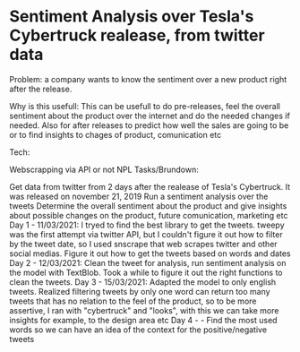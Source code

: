 # Sentiment Analysis over Tesla's Cybertruck realease, from twitter data
Problem: a company wants to know the sentiment over a new product right after the release.

Why is this usefull: This can be usefull to do pre-releases, feel the overall sentiment about the product over the internet and do the needed changes if needed. Also for after releases to predict how well the sales are going to be or to find insights to chages of product, comunication etc

Tech:

Webscrapping via API or not
NPL
Tasks/Brundown:

Get data from twitter from 2 days after the realease of Tesla's Cybertruck. It was released on november 21, 2019
Run a sentiment analysis over the tweets
Determine the overall sentiment about the product and give insights about possible changes on the product, future comunication, marketing etc
Day 1 - 11/03/2021: I tryed to find the best library to get the tweets. tweepy was the first attempt via twitter API, but I couldn't figure it out how to filter by the tweet date, so I used snscrape that web scrapes twitter and other social medias. Figure it out how to get the tweets based on words and dates
Day 2 - 12/03/2021: Clean the tweet for analysis, run sentiment analysis on the model with TextBlob. Took a while to figure it out the right functions to clean the tweets.
Day 3 - 15/03/2021: Adapted the model to only english tweets. Realized filtering tweets by only one word can return too many tweets that has no relation to the feel of the product, so to be more assertive, I ran with "cybertruck" and "looks", with this we can take more insights for example, to the design area etc
Day 4 - - Find the most used words so we can have an idea of the context for the positive/negative tweets
